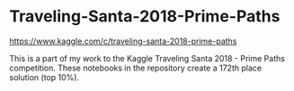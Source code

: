 # Traveling-Santa-2018-Prime-Paths
https://www.kaggle.com/c/traveling-santa-2018-prime-paths

This is a part of my work to the Kaggle Traveling Santa 2018 - Prime Paths competition.
These notebooks in the repository create a 172th place solution (top 10%).

